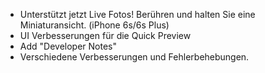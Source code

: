 - Unterstützt jetzt Live Fotos! Berühren und halten Sie eine Miniaturansicht. (iPhone 6s/6s Plus)
- UI Verbesserungen für die Quick Preview
- Add "Developer Notes"
- Verschiedene Verbesserungen und Fehlerbehebungen.